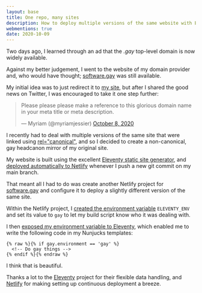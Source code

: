 ```yaml
---
layout: base
title: One repo, many sites
description: How to deploy multiple versions of the same website with Eleventy and Netlify
webmentions: true
date: 2020-10-09
---
```


Two days ago, I learned through an ad that the _.gay_ top-level domain is now widely available.

Against my better judgement, I went to the website of my domain provider and, who would have thought; [software.gay](https://software.gay) was still available.

My initial idea was to just redirect it to [my site](https://fmarx.com), but after I shared the good news on Twitter, I was encouraged to take it one step further:

<div>
<blockquote class="twitter-tweet"><p lang="en" dir="ltr">Please please please make a reference to this glorious domain name in your meta title or meta description.</p>&mdash; Myriam (@myriamjessier) <a href="https://twitter.com/myriamjessier/status/1314176196121440256?ref_src=twsrc%5Etfw">October 8, 2020</a></blockquote> <script async src="https://platform.twitter.com/widgets.js" charset="utf-8"></script>
</div>

I recently had to deal with multiple versions of the same site that were linked using [rel="canonical"](https://en.wikipedia.org/wiki/Canonical_link_element), and so I decided to create a non-canonical, gay headcanon mirror of my original site.

My website is built using the excellent [Eleventy static site generator](https://www.11ty.dev/), and [deployed automatically to Netlify](https://www.netlify.com/blog/2016/09/29/a-step-by-step-guide-deploying-on-netlify/) whenever I push a new git commit on my main branch.

That meant all I had to do was create another Netlify project for [software.gay](software.gay) and configure it to deploy a slightly different version of the same site.

Within the Netlify project, I [created the environment variable](https://docs.netlify.com/configure-builds/environment-variables/) `ELEVENTY_ENV` and set its value to `gay` to let my build script know who it was dealing with.

I then [exposed my environment variable to Eleventy](https://www.11ty.dev/docs/data-js/#example-exposing-environment-variables), which enabled me to write the following code in my Nunjucks templates:

```
{% raw %}{% if gay.environment == 'gay' %}
  <!-- Do gay things -->
{% endif %}{% endraw %}
```

I think that is beautiful.

Thanks a lot to the [Eleventy](https://www.11ty.dev/) project for their flexible data handling, and [Netlify](https://www.netlify.com/) for making setting up continuous deployment a breeze.
